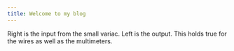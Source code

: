 ```yaml
---
title: Welcome to my blog
---
```


Right is the input from the small variac. Left is the output. This holds true for the wires as well as the multimeters.

